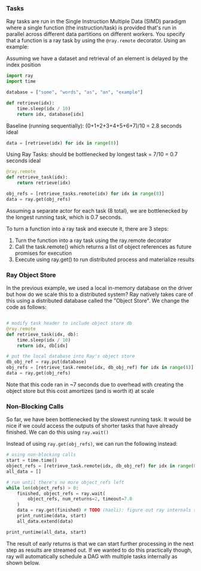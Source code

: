 
### Tasks
Ray tasks are run in the Single Instruction Multiple Data (SIMD) paradigm where a single function (the instruction/task) is provided that's run in parallel across different data partitions on different workers. You specify that a function is a ray task by using the `@ray.remote` decorator. Using an example: 


Assuming we have a dataset and retrieval of an element is delayed by the index position

```python
import ray 
import time

database = ["some", "words", "as", "an", "example"]

def retrieve(idx): 
	time.sleep(idx / 10)
	return idx, database[idx]
```

Baseline (running sequentially): (0+1+2+3+4+5+6+7)/10 = 2.8 seconds ideal
```python
data = [retrieve(idx) for idx in range(8)]
```

Using Ray Tasks: should be bottlenecked by longest task = 7/10 = 0.7 seconds ideal
```python
@ray.remote
def retrieve_task(idx): 
	return retrieve(idx)

obj_refs = [retrieve_tasks.remote(idx) for idx in range(8)]
data = ray.get(obj_refs)
```

Assuming a separate actor for each task (8 total), we are bottlenecked by the longest running task, which is 0.7 seconds. 

To turn a function into a ray task and execute it, there are 3 steps: 
1. Turn the function into a ray task using the ray.remote decorator
2. Call the task.remote() which returns a list of object references as future promises for execution
3. Execute using ray.get() to run distributed process and materialize results

### Ray Object Store
In the previous example, we used a local in-memory database on the driver but how do we scale this to a distributed system? Ray natively takes care of this using a distributed database called the "Object Store". We change the code as follows: 
```python 

# modify task header to include object store db
@ray.remote
def retrieve_task(idx, db): 
	time.sleep(idx / 10)
	return idx, db[idx]

# put the local database into Ray's object store
db_obj_ref = ray.put(database)
obj_refs = [retrieve_task.remote(idx, db_obj_ref) for idx in range(8)]
data = ray.get(obj_refs)
```
Note that this code ran in ~7 seconds due to overhead with creating the object store but this cost amortizes (and is worth it) at scale

### Non-Blocking Calls
So far, we have been bottlenecked by the slowest running task. It would be nice if we could access the outputs of shorter tasks that have already finished. We can do this using `ray.wait()`

Instead of using `ray.get(obj_refs)`, we can run the following instead: 
```python
# using non-blocking calls
start = time.time()
object_refs = [retrieve_task.remote(idx, db_obj_ref) for idx in range(8)]
all_data = []

# run until there's no more object_refs left
while len(object_refs) > 0:
	finished, object_refs = ray.wait(
		object_refs, num_returns=2, timeout=7.0
	)
	data = ray.get(finished) # TODO (haoli): figure out ray internals schedules this bc it's not directly intuitive how this code works
	print_runtime(data, start)
	all_data.extend(data)

print_runtime(all_data, start)
```
The result of early returns is that we can start further processing in the next step as results are streamed out. If we wanted to do this practically though, ray will automatically schedule a DAG with multiple tasks internally as shown below.

#
